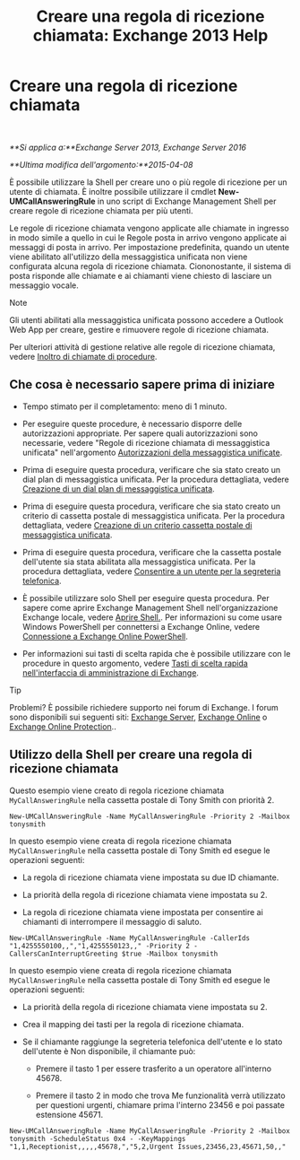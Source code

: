 ﻿---
title: 'Creare una regola di ricezione chiamata: Exchange 2013 Help'
TOCTitle: Creare una regola di ricezione chiamata
ms:assetid: 0976f8f2-3449-44f1-b0d1-20c91622e827
ms:mtpsurl: https://technet.microsoft.com/it-it/library/JJ898495(v=EXCHG.150)
ms:contentKeyID: 51407336
ms.date: 05/22/2018
mtps_version: v=EXCHG.150
ms.translationtype: MT
---

# Creare una regola di ricezione chiamata

 

_**Si applica a:**Exchange Server 2013, Exchange Server 2016_

_**Ultima modifica dell'argomento:**2015-04-08_

È possibile utilizzare la Shell per creare uno o più regole di ricezione per un utente di chiamata. È inoltre possibile utilizzare il cmdlet **New-UMCallAnsweringRule** in uno script di Exchange Management Shell per creare regole di ricezione chiamata per più utenti.

Le regole di ricezione chiamata vengono applicate alle chiamate in ingresso in modo simile a quello in cui le Regole posta in arrivo vengono applicate ai messaggi di posta in arrivo. Per impostazione predefinita, quando un utente viene abilitato all'utilizzo della messaggistica unificata non viene configurata alcuna regola di ricezione chiamata. Ciononostante, il sistema di posta risponde alle chiamate e ai chiamanti viene chiesto di lasciare un messaggio vocale.


> [!NOTE]
> Gli utenti abilitati alla messaggistica unificata possono accedere a Outlook Web App per creare, gestire e rimuovere regole di ricezione chiamata.



Per ulteriori attività di gestione relative alle regole di ricezione chiamata, vedere [Inoltro di chiamate di procedure](forwarding-calls-procedures-exchange-2013-help.md).

## Che cosa è necessario sapere prima di iniziare

  - Tempo stimato per il completamento: meno di 1 minuto.

  - Per eseguire queste procedure, è necessario disporre delle autorizzazioni appropriate. Per sapere quali autorizzazioni sono necessarie, vedere "Regole di ricezione chiamata di messaggistica unificata" nell'argomento [Autorizzazioni della messaggistica unificate](unified-messaging-permissions-exchange-2013-help.md).

  - Prima di eseguire questa procedura, verificare che sia stato creato un dial plan di messaggistica unificata. Per la procedura dettagliata, vedere [Creazione di un dial plan di messaggistica unificata](create-a-um-dial-plan-exchange-2013-help.md).

  - Prima di eseguire questa procedura, verificare che sia stato creato un criterio di cassetta postale di messaggistica unificata. Per la procedura dettagliata, vedere [Creazione di un criterio cassetta postale di messaggistica unificata](create-a-um-mailbox-policy-exchange-2013-help.md).

  - Prima di eseguire questa procedura, verificare che la cassetta postale dell'utente sia stata abilitata alla messaggistica unificata. Per la procedura dettagliata, vedere [Consentire a un utente per la segreteria telefonica](enable-a-user-for-voice-mail-exchange-2013-help.md).

  - È possibile utilizzare solo Shell per eseguire questa procedura. Per sapere come aprire Exchange Management Shell nell'organizzazione Exchange locale, vedere [Aprire Shell.](https://technet.microsoft.com/it-it/library/dd638134\(v=exchg.150\)). Per informazioni su come usare Windows PowerShell per connettersi a Exchange Online, vedere [Connessione a Exchange Online PowerShell](https://go.microsoft.com/fwlink/p/?linkid=396554).

  - Per informazioni sui tasti di scelta rapida che è possibile utilizzare con le procedure in questo argomento, vedere [Tasti di scelta rapida nell'interfaccia di amministrazione di Exchange](keyboard-shortcuts-in-the-exchange-admin-center-exchange-online-protection-help.md).


> [!TIP]
> Problemi? È possibile richiedere supporto nei forum di Exchange. I forum sono disponibili sui seguenti siti: <A href="https://go.microsoft.com/fwlink/p/?linkid=60612">Exchange Server</A>, <A href="https://go.microsoft.com/fwlink/p/?linkid=267542">Exchange Online</A> o <A href="https://go.microsoft.com/fwlink/p/?linkid=285351">Exchange Online Protection</A>..



## Utilizzo della Shell per creare una regola di ricezione chiamata

Questo esempio viene creato di regola ricezione chiamata `MyCallAnsweringRule` nella cassetta postale di Tony Smith con priorità 2.

    New-UMCallAnsweringRule -Name MyCallAnsweringRule -Priority 2 -Mailbox tonysmith

In questo esempio viene creata di regola ricezione chiamata `MyCallAnsweringRule` nella cassetta postale di Tony Smith ed esegue le operazioni seguenti:

  - La regola di ricezione chiamata viene impostata su due ID chiamante.

  - La priorità della regola di ricezione chiamata viene impostata su 2.

  - La regola di ricezione chiamata viene impostata per consentire ai chiamanti di interrompere il messaggio di saluto.

<!-- end list -->

    New-UMCallAnsweringRule -Name MyCallAnsweringRule -CallerIds "1,4255550100,,","1,4255550123,," -Priority 2 -CallersCanInterruptGreeting $true -Mailbox tonysmith

In questo esempio viene creata di regola ricezione chiamata `MyCallAnsweringRule` nella cassetta postale di Tony Smith ed esegue le operazioni seguenti:

  -  
    La priorità della regola di ricezione chiamata viene impostata su 2.

  -  
    Crea il mapping dei tasti per la regola di ricezione chiamata.

  -  
    Se il chiamante raggiunge la segreteria telefonica dell'utente e lo stato dell'utente è Non disponibile, il chiamante può:
    
      - Premere il tasto 1 per essere trasferito a un operatore all'interno 45678.
    
      - Premere il tasto 2 in modo che trova Me funzionalità verrà utilizzato per questioni urgenti, chiamare prima l'interno 23456 e poi passate estensione 45671.

<!-- end list -->

    New-UMCallAnsweringRule -Name MyCallAnsweringRule -Priority 2 -Mailbox tonysmith -ScheduleStatus 0x4 - -KeyMappings "1,1,Receptionist,,,,,45678,","5,2,Urgent Issues,23456,23,45671,50,,"

